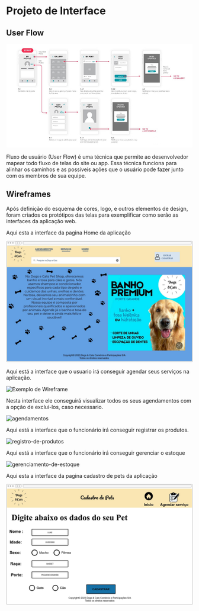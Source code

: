 
# Projeto de Interface
## User Flow

![Exemplo de UserFlow](img/userflow.jpg)


Fluxo de usuário (User Flow) é uma técnica que permite ao desenvolvedor mapear todo fluxo de telas do site ou app. Essa técnica funciona para alinhar os caminhos e as possíveis ações que o usuário pode fazer junto com os membros de sua equipe.




## Wireframes

Após definição do esquema de cores, logo, e outros elementos de design, foram criados os protótipos das telas para exemplificar como serão as interfaces da aplicação web.

Aqui esta a interface da pagina Home da aplicação

![Home](img/Home.jpg)

Aqui está a interface que o usuario irá conseguir agendar seus serviços na aplicação.

![Exemplo de Wireframe](img/agendarserviço.png)

Nesta interface ele conseguirá visualizar todos os seus agendamentos com a opção de excluí-los, caso necessario.

![agendamentos](https://user-images.githubusercontent.com/110940580/234738819-6543aaf7-affb-4af3-b0b1-ab85b46b2187.png)


Aqui está a interface que o funcionário irá conseguir registrar os produtos.

![registro-de-produtos](https://user-images.githubusercontent.com/126635207/234742246-3a406c5e-501a-43eb-95b7-ab5eba466e2a.jpg)


Aqui está a interface que o funcionário irá conseguir gerenciar o estoque

![gerenciamento-de-estoque](https://user-images.githubusercontent.com/126635207/234742288-6f8eebef-3a78-47e2-900a-ef8a59f1f081.jpg)


Aqui esta a interface da pagina cadastro de pets da aplicação

![Cadastro de Pets](img/cadpet.jpg)
 


